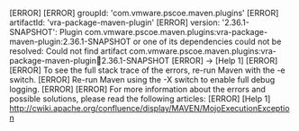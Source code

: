 [ERROR] 
[ERROR] groupId: 'com.vmware.pscoe.maven.plugins'
[ERROR] artifactId: 'vra-package-maven-plugin'
[ERROR] version: '2.36.1-SNAPSHOT': Plugin com.vmware.pscoe.maven.plugins:vra-package-maven-plugin:2.36.1-SNAPSHOT or one of its dependencies could not be resolved: Could not find artifact com.vmware.pscoe.maven.plugins:vra-package-maven-plugin:jar:2.36.1-SNAPSHOT
[ERROR] -> [Help 1]
[ERROR] 
[ERROR] To see the full stack trace of the errors, re-run Maven with the -e switch.
[ERROR] Re-run Maven using the -X switch to enable full debug logging.
[ERROR] 
[ERROR] For more information about the errors and possible solutions, please read the following articles:
[ERROR] [Help 1] http://cwiki.apache.org/confluence/display/MAVEN/MojoExecutionException
